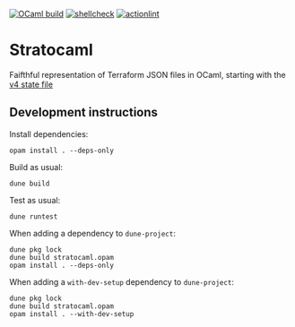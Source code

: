 [![OCaml build](https://github.com/smelc/stratocaml/actions/workflows/ocaml.yml/badge.svg)](https://github.com/smelc/stratocaml/actions/workflows/ocaml.yml) 
[![shellcheck](https://github.com/smelc/stratocaml/actions/workflows/shellcheck.yml/badge.svg)](https://github.com/smelc/stratocaml/actions/workflows/shellcheck.yml) 
[![actionlint](https://github.com/smelc/stratocaml/actions/workflows/actionlint.yml/badge.svg)](https://github.com/smelc/stratocaml/actions/workflows/actionlint.yml)

# Stratocaml

Faifthful representation of Terraform JSON files in OCaml, starting with the [v4 state file](./lib/terraform_state.ml)

## Development instructions

Install dependencies:

```
opam install . --deps-only
```

Build as usual:

```
dune build
```

Test as usual:

```
dune runtest
```

When adding a dependency to `dune-project`:

```
dune pkg lock
dune build stratocaml.opam
opam install . --deps-only
```

When adding a `with-dev-setup` dependency to `dune-project`:

```
dune pkg lock
dune build stratocaml.opam
opam install . --with-dev-setup
```
